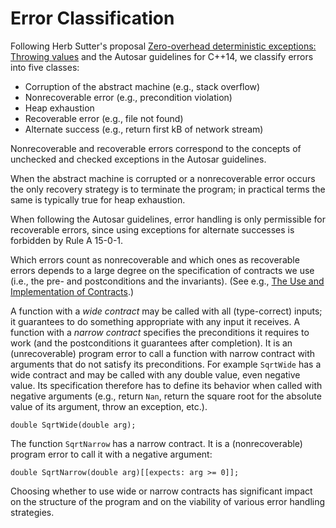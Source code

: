 # Error Classification

Following Herb Sutter's proposal [Zero-overhead deterministic exceptions:
Throwing
values](http://www.open-std.org/jtc1/sc22/wg21/docs/papers/2018/p0709r0.pdf) and
the Autosar guidelines for C++14, we classify errors into five classes:

- Corruption of the abstract machine (e.g., stack overflow)
- Nonrecoverable error (e.g., precondition violation)
- Heap exhaustion
- Recoverable error (e.g., file not found)
- Alternate success (e.g., return first kB of network stream)

Nonrecoverable and recoverable errors correspond to the concepts of unchecked
and checked exceptions in the Autosar guidelines.

When the abstract machine is corrupted or a nonrecoverable error occurs the only
recovery strategy is to terminate the program; in practical terms the same is
typically true for heap exhaustion.

When following the Autosar guidelines, error handling is only permissible for
recoverable errors, since using exceptions for alternate successes is forbidden
by Rule A 15-0-1.

Which errors count as nonrecoverable and which ones as recoverable errors
depends to a large degree on the specification of contracts we use (i.e., the
pre- and postconditions and the invariants). (See e.g., [The Use and
Implementation of
Contracts](http://www.open-std.org/jtc1/sc22/wg21/docs/papers/2015/p0147r0.html).)

A function with a *wide contract* may be called with all (type-correct) inputs;
it guarantees to do something appropriate with any input it receives. A function
with a *narrow contract* specifies the preconditions it requires to work (and
the postconditions it guarantees after completion). It is an (unrecoverable)
program error to call a function with narrow contract with arguments that do not
satisfy its preconditions.  For example `SqrtWide` has a wide contract and may
be called with any double value, even negative value. Its specification
therefore has to define its behavior when called with negative arguments (e.g.,
return `Nan`, return the square root for the absolute value of its argument,
throw an exception, etc.).

```
double SqrtWide(double arg);
```

The function `SqrtNarrow` has a narrow contract. It is a (nonrecoverable)
program error to call it with a negative argument:

```
double SqrtNarrow(double arg)[[expects: arg >= 0]];
```

Choosing whether to use wide or narrow contracts has significant impact on the
structure of the program and on the viability of various error handling
strategies.